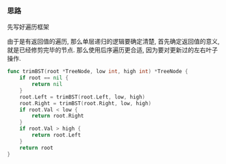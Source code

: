 ### 思路

先写好遍历框架

由于是有返回值的遍历, 那么单层递归的逻辑要确定清楚, 首先确定返回值的意义, 就是已经修剪完毕的节点. 那么使用后序遍历更合适, 因为要对更新过的左右叶子操作.

``` go
func trimBST(root *TreeNode, low int, high int) *TreeNode {
    if root == nil {
        return nil
    }
    root.Left = trimBST(root.Left, low, high)
    root.Right = trimBST(root.Right, low, high)
    if root.Val < low {
        return root.Right
    }
    if root.Val > high {
        return root.Left
    }
    return root
}
```



